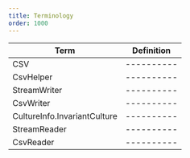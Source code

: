 ```yaml
---
title: Terminology
order: 1000
---
```


| Term | Definition |
| ---- | ---------- |
| CSV | ---------- |
| CsvHelper | ---------- |
| StreamWriter | ---------- |
| CsvWriter | ---------- |
| CultureInfo.InvariantCulture | ---------- |
| StreamReader | ---------- |
| CsvReader | ---------- |

